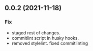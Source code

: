 ## 0.0.2 (2021-11-18)

### Fix

- staged rest of changes.
- commitlint script in husky hooks.
- removed stylelint. fixed commitlinting
